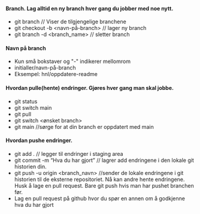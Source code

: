 #### Branch. Lag alltid en ny branch hver gang du jobber med noe nytt.
-	git branch // Viser de tilgjengelige branchene
-	git checkout -b <navn-på-branch> // lager ny branch
-   git branch -d <branch_name> // sletter branch

#### Navn på branch
-   Kun små bokstaver og "-" indikerer mellomrom
-   initialler/navn-på-branch
-   Eksempel: hnl/oppdatere-readme

#### Hvordan pulle(hente) endringer. Gjøres hver gang man skal jobbe.
-	git status
-	git switch main
-	git pull
-	git switch <ønsket branch>
-   git   main //sørge for at din branch er oppdatert med main

#### Hvordan pushe endringer.
-	git add .   // legger til endringer i staging area
-	git commit -m “Hva du har gjort” // lagrer add endringene i den lokale git historien din.
-	git push -u origin <branch_navn> //sender de lokale endringene i git historien til de eksterne repositoriet. Nå kan andre hente endringene. Husk å lage en pull request. Bare git push hvis man har pushet branchen før.
-	Lag en pull request på github hvor du spør en annen om å godkjenne hva du har gjort
